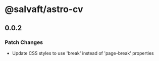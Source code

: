 # @salvaft/astro-cv

## 0.0.2

### Patch Changes

- Update CSS styles to use 'break' instead of 'page-break' properties
